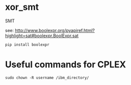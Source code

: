 # xor_smt
SMT


see: http://www.boolexpr.org/pyapiref.html?highlight=sat#boolexpr.BoolExpr.sat
```cmd
pip install boolexpr
```

# Useful commands for CPLEX

```
sudo chown -R username /ibm_directory/
```
